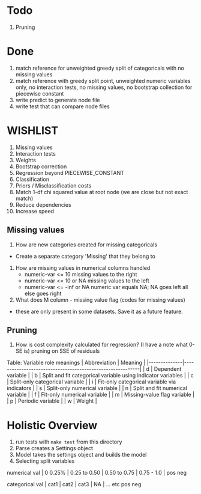 # Todo 
1. Pruning

# Done
1. match reference for unweighted greedy split of categoricals with no missing values 
1. match reference with greedy split point, unweighted numeric variables only, no interaction tests, no missing values, no bootstrap collection for piecewise constant
1. write predict to generate node file
1. write test that can compare node files


# WISHLIST
1. Missing values
1. Interaction tests
1. Weights
1. Bootstrap correction
1. Regression beyond PIECEWISE_CONSTANT
1. Classification
1. Priors / Misclassification costs
1. Match 1-df chi squared value at root node (we are close but not exact match)
1. Reduce dependencies
1. Increase speed

## Missing values
1. How are new categories created for missing categoricals
- Create a separate category 'Missing' that they belong to
1. How are missing values in numerical columns handled 
    -  numeric-var <= 10          missing values to the right
    -  numeric-var <= 10   or NA  missing values to the left
    -  numeric-var <= -inf or NA  numeric var equals NA; NA goes left all else goes right
1. What does M column - missing value flag (codes for missing values)
  - these are only present in some datasets. Save it as a future feature.

## Pruning
1. How is cost complexity calculated for regression? (I have a note what 0-SE is)
  pruning on SSE of residuals


Table: Variable role meanings
| Abbreviation | Meaning                                                   |
|--------------|-----------------------------------------------------------|
| d            | Dependent variable                                       |
| b            | Split and fit categorical variable using indicator variables |
| c            | Split-only categorical variable                         |
| i            | Fit-only categorical variable via indicators            |
| s            | Split-only numerical variable                           |
| n            | Split and fit numerical variable                        |
| f            | Fit-only numerical variable                             |
| m            | Missing-value flag variable                              |
| p            | Periodic variable                                       |
| w            | Weight                                                   |

# Holistic Overview
1. run tests with `make test` from this directory
1. Parse creates a Settings object
1. Model takes the settings object and builds the model
1. Selecting split variables 

 numerical val          |  0   0.25% | 0.25 to 0.50 | 0.50 to 0.75 | 0.75 - 1.0 |
                   pos
                   neg

 categorical val
                        |   cat1     |   cat2       |    cat3      |   NA       | ... etc
                   pos
                   neg
